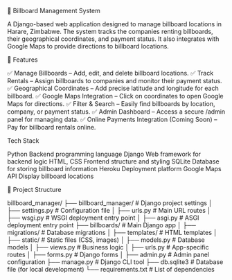 📌 Billboard Management System

A Django-based web application designed to manage billboard locations in Harare, Zimbabwe. 
The system tracks the companies renting billboards, their geographical coordinates, and payment status. 
It also integrates with Google Maps to provide directions to billboard locations.

🌟 Features

✅ Manage Billboards – Add, edit, and delete billboard locations.
✅ Track Rentals – Assign billboards to companies and monitor their payment status.
✅ Geographical Coordinates – Add precise latitude and longitude for each billboard.
✅ Google Maps Integration – Click on coordinates to open Google Maps for directions.
✅ Filter & Search – Easily find billboards by location, company, or payment status.
✅ Admin Dashboard – Access a secure /admin panel for managing data.
✅ Online Payments Integration (Coming Soon) – Pay for billboard rentals online.


Tech Stack

Python	Backend programming language
Django	Web framework for backend logic
HTML, CSS	Frontend structure and styling
SQLite	Database for storing billboard information
Heroku	Deployment platform
Google Maps API	Display billboard locations

📂 Project Structure

billboard_manager/
├── billboard_manager/    # Django project settings
│   ├── settings.py       # Configuration file
│   ├── urls.py           # Main URL routes
│   ├── wsgi.py           # WSGI deployment entry point
│   ├── asgi.py           # ASGI deployment entry point
├── billboards/           # Main Django app
│   ├── migrations/       # Database migrations
│   ├── templates/        # HTML templates
│   ├── static/           # Static files (CSS, images)
│   ├── models.py         # Database models
│   ├── views.py          # Business logic
│   ├── urls.py           # App-specific routes
│   ├── forms.py          # Django forms
│   ├── admin.py          # Admin panel configuration
├── manage.py             # Django CLI tool
├── db.sqlite3            # Database file (for local development)
└── requirements.txt      # List of dependencies
